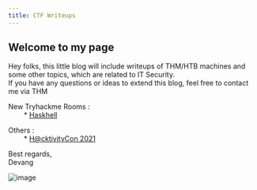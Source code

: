 ```yaml
---
title: CTF Writeups
---
```


## Welcome to my page

Hey folks, this little blog will include writeups of THM/HTB machines and some other topics, which are related to IT Security.\
If you have any questions or ideas to extend this blog, feel free to contact me via THM 

New Tryhackme Rooms :\
&nbsp;&nbsp;&nbsp;&nbsp;&nbsp;&nbsp;&nbsp; * [Haskhell](tryhackme/haskhell)

Others :\
&nbsp;&nbsp;&nbsp;&nbsp;&nbsp;&nbsp;&nbsp; * [H@cktivityCon 2021](hacktivityCon)

Best regards,\
Devang

![image](https://tryhackme-badges.s3.amazonaws.com/devangsolanki.png)
